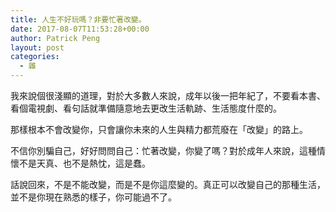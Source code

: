 ```yaml
---
title: 人生不好玩嗎？非要忙著改變。
date: 2017-08-07T11:53:28+00:00
author: Patrick Peng
layout: post
categories:
  - 雜
---
```

我來說個很淺顯的道理，對於大多數人來說，成年以後一把年紀了，不要看本書、看個電視劇、看句話就準備隨意地去更改生活軌跡、生活態度什麼的。

那樣根本不會改變你，只會讓你未來的人生與精力都荒廢在「改變」的路上。

不信你別騙自己，好好問問自己：忙著改變，你變了嗎？對於成年人來說，這種情懷不是天真、也不是熱忱，這是蠢。

話說回來，不是不能改變，而是不是你這麼變的。真正可以改變自己的那種生活，並不是你現在熟悉的樣子，你可能過不了。